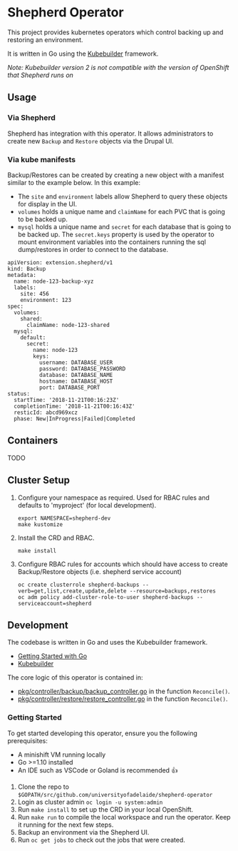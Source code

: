 # Shepherd Operator

This project provides kubernetes operators which control backing up and restoring an environment.

It is written in Go using the [Kubebuilder](https://github.com/kubernetes-sigs/kubebuilder) framework.

_Note: Kubebuilder version 2 is not compatible with the version of OpenShift that Shepherd runs on_

## Usage

### Via Shepherd

Shepherd has integration with this operator. It allows administrators to create new `Backup` and `Restore` objects via the Drupal UI.

### Via kube manifests

Backup/Restores can be created by creating a new object with a manifest similar to the example below. In this example:

* The `site` and `environment` labels allow Shepherd to query these objects for display in the UI.
* `volumes` holds a unique name and `claimName` for each PVC that is going to be backed up.
* `mysql` holds a unique name and `secret` for each database that is going to be backed up. The `secret.keys` property is used by the operator to mount environment variables into the containers running the sql dump/restores in order to connect to the database.

```
apiVersion: extension.shepherd/v1
kind: Backup
metadata:
  name: node-123-backup-xyz
  labels:
    site: 456
    environment: 123
spec:
  volumes:
    shared:
      claimName: node-123-shared
  mysql:
    default:
      secret:
        name: node-123
        keys:
          username: DATABASE_USER
          password: DATABASE_PASSWORD
          database: DATABASE_NAME
          hostname: DATABASE_HOST
          port: DATABASE_PORT
status:
  startTime: '2018-11-21T00:16:23Z'
  completionTime: '2018-11-21T00:16:43Z'
  resticId: abcd969xcz
  phase: New|InProgress|Failed|Completed
```

## Containers

TODO

## Cluster Setup

1. Configure your namespace as required. Used for RBAC rules and defaults to 'myproject' (for local development).
    ```
    export NAMESPACE=shepherd-dev
    make kustomize
    ```

2. Install the CRD and RBAC.
    ```
    make install
    ```
3. Configure RBAC rules for accounts which should have access to create Backup/Restore objects (i.e. shepherd service account)
    ```
    oc create clusterrole shepherd-backups --verb=get,list,create,update,delete --resource=backups,restores
    oc adm policy add-cluster-role-to-user shepherd-backups --serviceaccount=shepherd
    ```

## Development

The codebase is written in Go and uses the Kubebuilder framework. 

* [Getting Started with Go](https://github.com/alco/gostart)
* [Kubebuilder](https://github.com/kubernetes-sigs/kubebuilder)

The core logic of this operator is contained in:
- [pkg/controller/backup/backup_controller.go](pkg/controller/backup/backup_controller.go) in the function `Reconcile()`.
- [pkg/controller/restore/restore_controller.go](pkg/controller/backup/restore_controller.go) in the function `Reconcile()`.

### Getting Started

To get started developing this operator, ensure you the following prerequisites:

* A minishift VM running locally
* Go >=1.10 installed
* An IDE such as VSCode or Goland is recommended 👍

1. Clone the repo to `$GOPATH/src/github.com/universityofadelaide/shepherd-operator`
2. Login as cluster admin `oc login -u system:admin`
3. Run `make install` to set up the CRD in your local OpenShift.
4. Run `make run` to compile the local workspace and run the operator. Keep it running for the next few steps.
5. Backup an environment via the Shepherd UI.
6. Run `oc get jobs` to check out the jobs that were created.
